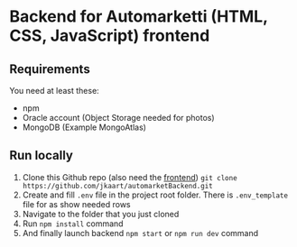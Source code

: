 # Backend for Automarketti (HTML, CSS, JavaScript) frontend

## Requirements

You need at least these:

- npm
- Oracle account (Object Storage needed for photos)
- MongoDB (Example MongoAtlas)

## Run locally

1. Clone this Github repo (also need the [frontend](https://github.com/civi86/automarket)) `git clone https://github.com/jkaart/automarketBackend.git` 
2. Create and fill `.env` file in the project root folder. There is `.env_template` file for as show needed rows
3. Navigate to the folder that you just cloned
4. Run `npm install` command
5. And finally launch backend `npm start` or `npm run dev` command
